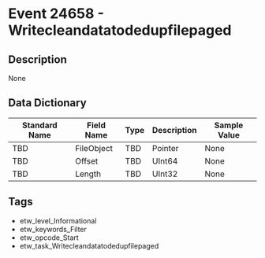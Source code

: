 # Event 24658 - Writecleandatatodedupfilepaged

## Description
None

## Data Dictionary
|Standard Name|Field Name|Type|Description|Sample Value|
|---|---|---|---|---|
|TBD|FileObject|TBD|Pointer|None|None|
|TBD|Offset|TBD|UInt64|None|None|
|TBD|Length|TBD|UInt32|None|None|

## Tags
* etw_level_Informational
* etw_keywords_Filter
* etw_opcode_Start
* etw_task_Writecleandatatodedupfilepaged